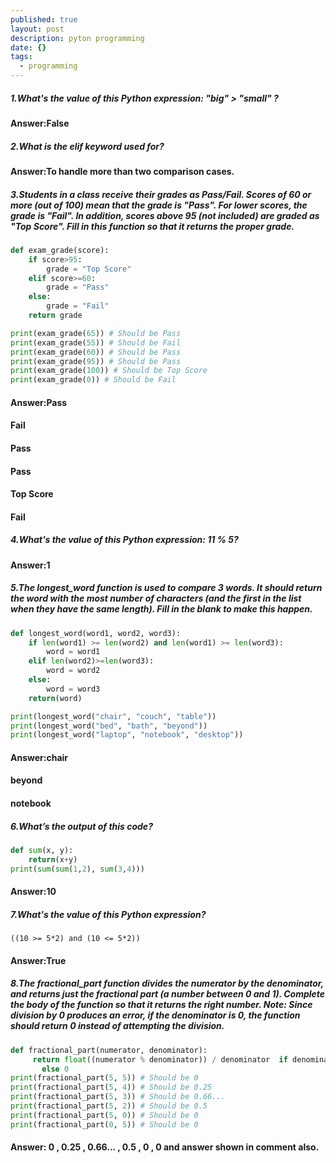 ```yaml
---
published: true
layout: post
description: pyton programming
date: {}
tags:
  - programming
---
```

##### 1.What's the value of this Python expression: "big" > "small" ?
#### Answer:False

##### 2.What is the elif keyword used for?
#### Answer:To handle more than two comparison cases.

##### 3.Students in a class receive their grades as Pass/Fail. Scores of 60 or more (out of 100) mean that the grade is "Pass". For lower scores, the grade is "Fail". In addition, scores above 95 (not included) are graded as "Top Score". Fill in this function so that it returns the proper grade.
```python
def exam_grade(score):
	if score>95:
		grade = "Top Score"
	elif score>=60:
		grade = "Pass"
	else:
		grade = "Fail"
	return grade

print(exam_grade(65)) # Should be Pass
print(exam_grade(55)) # Should be Fail
print(exam_grade(60)) # Should be Pass
print(exam_grade(95)) # Should be Pass
print(exam_grade(100)) # Should be Top Score
print(exam_grade(0)) # Should be Fail
```
#### Answer:Pass
#### Fail
#### Pass
#### Pass
#### Top Score
#### Fail

<!--more-->

##### 4.What's the value of this Python expression: 11 % 5?
#### Answer:1

##### 5.The longest_word function is used to compare 3 words. It should return the word with the most number of characters (and the first in the list when they have the same length). Fill in the blank to make this happen.
```python
def longest_word(word1, word2, word3):
	if len(word1) >= len(word2) and len(word1) >= len(word3):
		word = word1
	elif len(word2)>=len(word3):
		word = word2
	else:
		word = word3
	return(word)

print(longest_word("chair", "couch", "table"))
print(longest_word("bed", "bath", "beyond"))
print(longest_word("laptop", "notebook", "desktop"))
```
#### Answer:chair
#### beyond
#### notebook

##### 6.What’s the output of this code?
```python
def sum(x, y):
	return(x+y)
print(sum(sum(1,2), sum(3,4)))
```
#### Answer:10

##### 7.What's the value of this Python expression?
`((10 >= 5*2) and (10 <= 5*2))`

#### Answer:True

##### 8.The fractional_part function divides the numerator by the denominator, and returns just the fractional part (a number between 0 and 1). Complete the body of the function so that it returns the right number. Note: Since division by 0 produces an error, if the denominator is 0, the function should return 0 instead of attempting the division.
```python
def fractional_part(numerator, denominator):
     return float((numerator % denominator)) / denominator  if denominator != 0 
       else 0
print(fractional_part(5, 5)) # Should be 0
print(fractional_part(5, 4)) # Should be 0.25
print(fractional_part(5, 3)) # Should be 0.66...
print(fractional_part(5, 2)) # Should be 0.5
print(fractional_part(5, 0)) # Should be 0
print(fractional_part(0, 5)) # Should be 0
```
#### Answer: 0 , 0.25 , 0.66... , 0.5 , 0 , 0 and answer shown in comment also.
